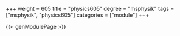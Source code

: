 +++
weight = 605
title = "physics605"
degree = "msphysik"
tags = ["msphysik", "physics605"]
categories = ["module"]
+++

{{< genModulePage >}}
